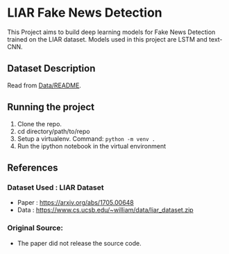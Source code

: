 # LIAR Fake News Detection

This Project aims to build deep learning models for Fake News Detection trained on the LIAR dataset. Models used in this project are LSTM and text-CNN.

## Dataset Description
Read from [Data/README](Data/README.txt).

## Running the project
 1. Clone the repo.
 2. cd directory/path/to/repo
 3. Setup a virtualenv. Command: `python -m venv .`
 4. Run the ipython notebook in the virtual environment

## References
### Dataset Used : LIAR Dataset
 - Paper : https://arxiv.org/abs/1705.00648
 - Data : https://www.cs.ucsb.edu/~william/data/liar_dataset.zip

### Original Source:
 - The paper did not release the source code.